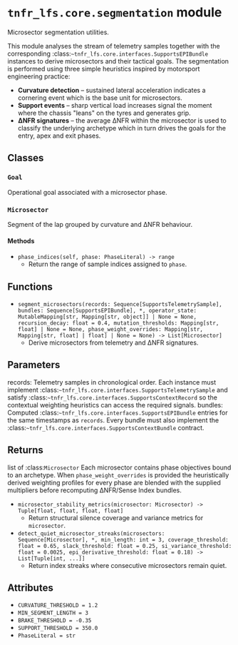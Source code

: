 # `tnfr_lfs.core.segmentation` module
Microsector segmentation utilities.

This module analyses the stream of telemetry samples together with the
corresponding :class:`~tnfr_lfs.core.interfaces.SupportsEPIBundle` instances to
derive microsectors and their tactical goals.  The segmentation is
performed using three simple heuristics inspired by motorsport
engineering practice:

* **Curvature detection** – sustained lateral acceleration indicates a
  cornering event which is the base unit for microsectors.
* **Support events** – sharp vertical load increases signal the moment
  where the chassis "leans" on the tyres and generates grip.
* **ΔNFR signatures** – the average ΔNFR within the microsector is used
  to classify the underlying archetype which in turn drives the goals
  for the entry, apex and exit phases.

## Classes
### `Goal`
Operational goal associated with a microsector phase.

### `Microsector`
Segment of the lap grouped by curvature and ΔNFR behaviour.

#### Methods
- `phase_indices(self, phase: PhaseLiteral) -> range`
  - Return the range of sample indices assigned to ``phase``.

## Functions
- `segment_microsectors(records: Sequence[SupportsTelemetrySample], bundles: Sequence[SupportsEPIBundle], *, operator_state: MutableMapping[str, Mapping[str, object]] | None = None, recursion_decay: float = 0.4, mutation_thresholds: Mapping[str, float] | None = None, phase_weight_overrides: Mapping[str, Mapping[str, float] | float] | None = None) -> List[Microsector]`
  - Derive microsectors from telemetry and ΔNFR signatures.

Parameters
----------
records:
    Telemetry samples in chronological order. Each instance must implement
    :class:`~tnfr_lfs.core.interfaces.SupportsTelemetrySample` and satisfy
    :class:`~tnfr_lfs.core.interfaces.SupportsContextRecord` so the
    contextual weighting heuristics can access the required signals.
bundles:
    Computed :class:`~tnfr_lfs.core.interfaces.SupportsEPIBundle` entries for
    the same timestamps as ``records``. Every bundle must also implement the
    :class:`~tnfr_lfs.core.interfaces.SupportsContextBundle` contract.

Returns
-------
list of :class:`Microsector`
    Each microsector contains phase objectives bound to an archetype. When
    ``phase_weight_overrides`` is provided the heuristically derived
    weighting profiles for every phase are blended with the supplied
    multipliers before recomputing ΔNFR/Sense Index bundles.
- `microsector_stability_metrics(microsector: Microsector) -> Tuple[float, float, float, float]`
  - Return structural silence coverage and variance metrics for ``microsector``.
- `detect_quiet_microsector_streaks(microsectors: Sequence[Microsector], *, min_length: int = 3, coverage_threshold: float = 0.65, slack_threshold: float = 0.25, si_variance_threshold: float = 0.0025, epi_derivative_threshold: float = 0.18) -> List[Tuple[int, ...]]`
  - Return index streaks where consecutive microsectors remain quiet.

## Attributes
- `CURVATURE_THRESHOLD = 1.2`
- `MIN_SEGMENT_LENGTH = 3`
- `BRAKE_THRESHOLD = -0.35`
- `SUPPORT_THRESHOLD = 350.0`
- `PhaseLiteral = str`

